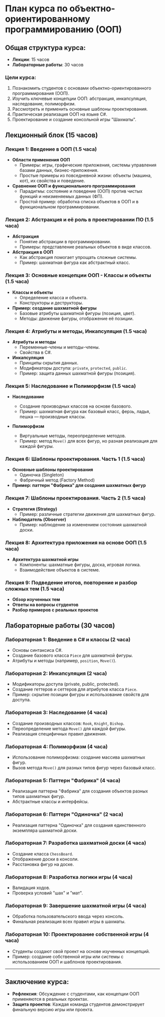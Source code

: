 
# План курса по объектно-ориентированному программированию (ООП)

## Общая структура курса:

-   **Лекции**: 15 часов
-   **Лабораторные работы**: 30 часов

### Цели курса:

1.  Познакомить студентов с основами объектно-ориентированного программирования (ООП).
2.  Изучить ключевые концепции ООП: абстракция, инкапсуляция, наследование, полиморфизм.
3.  Рассмотреть и применить основные шаблоны проектирования.
4.  Практическая реализация ООП на языке C#.
5.  Проектирование и создание консольной игры "Шахматы".

## Лекционный блок (15 часов)

### Лекция 1: Введение в ООП (1.5 часа)

-   **Области применения ООП**
    -   Примеры: игры, графические приложения, системы управления базами данных, бизнес-приложения.
    -   Простые примеры из повседневной жизни: объекты (машина, кот), их свойства и поведение.
-   **Сравнение ООП и функционального программирования**
    -   Парадигмы: состояние и поведение (ООП) против чистых функций и неизменяемых данных (ФП).
    -   Простой пример: обработка списка объектов в ООП и в функциональном программировании.

### Лекция 2: Абстракция и её роль в проектировании ПО (1.5 часа)

-   **Абстракция**
    -   Понятие абстракции в программировании.
    -   Примеры: представление реальных объектов в виде классов.
-   **Абстракция в ООП**
    -   Как абстракция помогает упрощать сложные системы.
    -   Пример: шахматная фигура как абстрактный класс.

### Лекция 3: Основные концепции ООП - Классы и объекты (1.5 часа)

-   **Классы и объекты**
    -   Определение класса и объекта.
    -   Конструкторы и деструкторы.
-   **Пример: создание шахматной фигуры**
    -   Базовые атрибуты шахматной фигуры (позиция, цвет).
    -   Методы: движение фигуры, отображение её позиции.

### Лекция 4: Атрибуты и методы, Инкапсуляция (1.5 часа)

-   **Атрибуты и методы**
    -   Переменные-члены и методы-члены.
    -   Свойства в C#.
-   **Инкапсуляция**
    -   Принципы скрытия данных.
    -   Модификаторы доступа: `private`, `protected`, `public`.
    -   Пример: защита данных шахматной фигуры (позиция).

### Лекция 5: Наследование и Полиморфизм (1.5 часа)

-   **Наследование**
    
    -   Создание производных классов на основе базового.
    -   Пример: шахматная фигура как базовый класс, ферзь, ладья, пешка — производные классы.
-   **Полиморфизм**
    
    -   Виртуальные методы, переопределение методов.
    -   Пример: метод `Move()` для всех фигур, но разная реализация для каждой фигуры.

### Лекция 6: Шаблоны проектирования. Часть 1 (1.5 часа)

-   **Основные шаблоны проектирования**
    -   Одиночка (Singleton)
    -   Фабричный метод (Factory Method)
-   **Пример: паттерн "Фабрика" для создания шахматных фигур**

### Лекция 7: Шаблоны проектирования. Часть 2 (1.5 часа)

-   **Стратегия (Strategy)**
    -   Пример: различные стратегии движения для шахматных фигур.
-   **Наблюдатель (Observer)**
    -   Пример: наблюдение за изменением состояния шахматной доски.

### Лекция 8: Архитектура приложения на основе ООП (1.5 часа)

-   **Архитектура шахматной игры**
    -   Компоненты: шахматные фигуры, доска, игровая логика.
    -   Взаимодействие объектов в системе.

### Лекция 9: Подведение итогов, повторение и разбор сложных тем (1.5 часа)

-   **Обзор изученных тем**
-   **Ответы на вопросы студентов**
-   **Разбор примеров с реальных проектов**

## Лабораторные работы (30 часов)

### Лабораторная 1: Введение в C# и классы (2 часа)

-   Основы синтаксиса C#.
-   Создание базового класса `Piece` для шахматной фигуры.
-   Атрибуты и методы (например, `position`, `Move()`).

### Лабораторная 2: Инкапсуляция (2 часа)

-   Модификаторы доступа (private, public, protected).
-   Создание геттеров и сеттеров для атрибутов класса `Piece`.
-   Пример: скрытие позиции фигуры и использование свойств для доступа.

### Лабораторная 3: Наследование (4 часа)

-   Создание производных классов: `Rook`, `Knight`, `Bishop`.
-   Переопределение метода `Move()` для каждой фигуры.
-   Реализация специфичных правил движения.

### Лабораторная 4: Полиморфизм (4 часа)

-   Использование полиморфизма: создание массива шахматных фигур.
-   Вызов метода `Move()` для разных типов фигур через базовый класс.

### Лабораторная 5: Паттерн "Фабрика" (4 часа)

-   Реализация паттерна "Фабрика" для создания объектов разных типов шахматных фигур.
-   Абстрактные классы и интерфейсы.

### Лабораторная 6: Паттерн "Одиночка" (2 часа)

-   Реализация паттерна "Одиночка" для создания единственного экземпляра шахматной доски.

### Лабораторная 7: Разработка шахматной доски (4 часа)

-   Создание класса `ChessBoard`.
-   Отображение доски в консоли.
-   Расстановка фигур на доске.

### Лабораторная 8: Разработка логики игры (4 часа)

-   Валидация ходов.
-   Проверка условий "шах" и "мат".

### Лабораторная 9: Завершение шахматной игры (4 часа)

-   Обработка пользовательского ввода через консоль.
-   Финальная реализация всех правил игры в шахматы.

### Лабораторная 10: Проектирование собственной игры (4 часа)

-   Студенты создают свой проект на основе изученных концепций.
-   Пример: создание собственной игры или системы с использованием ООП и шаблонов проектирования.

----------

## Заключение курса:

-   **Рефлексия**: Обсуждение с студентами, как концепции ООП применяются в реальных проектах.
-   **Защита проектов**: Каждая команда студентов демонстрирует финальную версию игры или проекта.
